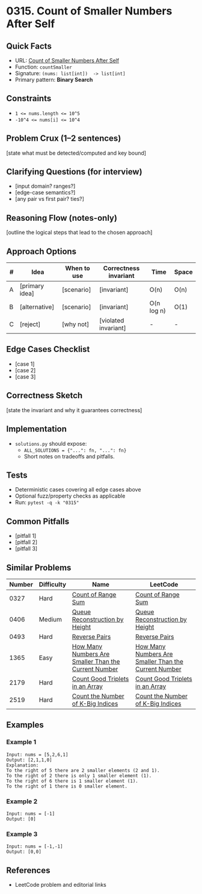 # 0315. Count of Smaller Numbers After Self

## Quick Facts

- URL: [Count of Smaller Numbers After Self](https://leetcode.com/problems/count-of-smaller-numbers-after-self/)
- Function: `countSmaller`
- Signature: `(nums: list[int])  -> list[int]`
- Primary pattern: **Binary Search**

## Constraints

- `1 <= nums.length <= 10^5`
- `-10^4 <= nums[i] <= 10^4`

## Problem Crux (1–2 sentences)

[state what must be detected/computed and key bound]

## Clarifying Questions (for interview)

- [input domain? ranges?]
- [edge-case semantics?]
- [any pair vs first pair? ties?]

## Reasoning Flow (notes-only)

[outline the logical steps that lead to the chosen approach]

## Approach Options

| # | Idea | When to use | Correctness invariant | Time | Space |
|---|------|-------------|-----------------------|------|-------|
| A | [primary idea] | [scenario] | [invariant] | O(n) | O(n) |
| B | [alternative] | [scenario] | [invariant] | O(n log n) | O(1) |
| C | [reject] | [why not] | [violated invariant] | - | - |

## Edge Cases Checklist

- [case 1]
- [case 2]
- [case 3]

## Correctness Sketch

[state the invariant and why it guarantees correctness]

## Implementation

- `solutions.py` should expose:
  - `ALL_SOLUTIONS = {"...": fn, "...": fn}`
  - Short notes on tradeoffs and pitfalls.

## Tests

- Deterministic cases covering all edge cases above
- Optional fuzz/property checks as applicable
- Run: `pytest -q -k "0315"`

## Common Pitfalls

- [pitfall 1]
- [pitfall 2]
- [pitfall 3]

## Similar Problems

| Number | Difficulty | Name | LeetCode |
|---|---|---|---|
| 0327 | Hard | [Count of Range Sum](../0327-count-of-range-sum/readme.md) | [Count of Range Sum](https://leetcode.com/problems/count-of-range-sum/) |
| 0406 | Medium | [Queue Reconstruction by Height](../0406-queue-reconstruction-by-height/readme.md) | [Queue Reconstruction by Height](https://leetcode.com/problems/queue-reconstruction-by-height/) |
| 0493 | Hard | [Reverse Pairs](../0493-reverse-pairs/readme.md) | [Reverse Pairs](https://leetcode.com/problems/reverse-pairs/) |
| 1365 | Easy | [How Many Numbers Are Smaller Than the Current Number](../1365-how-many-numbers-are-smaller-than-the-current-number/readme.md) | [How Many Numbers Are Smaller Than the Current Number](https://leetcode.com/problems/how-many-numbers-are-smaller-than-the-current-number/) |
| 2179 | Hard | [Count Good Triplets in an Array](../2179-count-good-triplets-in-an-array/readme.md) | [Count Good Triplets in an Array](https://leetcode.com/problems/count-good-triplets-in-an-array/) |
| 2519 | Hard | [Count the Number of K-Big Indices](../2519-count-the-number-of-k-big-indices/readme.md) | [Count the Number of K-Big Indices](https://leetcode.com/problems/count-the-number-of-k-big-indices/) |

## Examples

### Example 1

```text
Input: nums = [5,2,6,1]
Output: [2,1,1,0]
Explanation:
To the right of 5 there are 2 smaller elements (2 and 1).
To the right of 2 there is only 1 smaller element (1).
To the right of 6 there is 1 smaller element (1).
To the right of 1 there is 0 smaller element.
```

### Example 2

```text
Input: nums = [-1]
Output: [0]
```

### Example 3

```text
Input: nums = [-1,-1]
Output: [0,0]
```

## References

- LeetCode problem and editorial links
